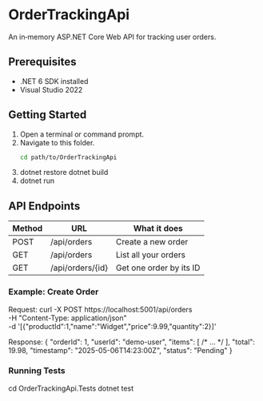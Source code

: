 ﻿# OrderTrackingApi
An in‑memory ASP.NET Core Web API for tracking user orders.

## Prerequisites
- .NET 6 SDK installed
- Visual Studio 2022

## Getting Started
1. Open a terminal or command prompt.
2. Navigate to this folder.
   ```bash
   cd path/to/OrderTrackingApi      
3. dotnet restore
   dotnet build
4. dotnet run

## API Endpoints
| Method | URL                 | What it does                       |
|--------|---------------------|------------------------------------|
| POST   | /api/orders         | Create a new order                 |
| GET    | /api/orders         | List all your orders               |
| GET    | /api/orders/{id}    | Get one order by its ID            |

### Example: Create Order
Request:
curl -X POST https://localhost:5001/api/orders \
  -H "Content-Type: application/json" \
  -d '[{"productId":1,"name":"Widget","price":9.99,"quantity":2}]'

Response:
{
  "orderId": 1,
  "userId": "demo-user",
  "items": [ /* … */ ],
  "total": 19.98,
  "timestamp": "2025-05-06T14:23:00Z",
  "status": "Pending"
}

### Running Tests
cd OrderTrackingApi.Tests
dotnet test
